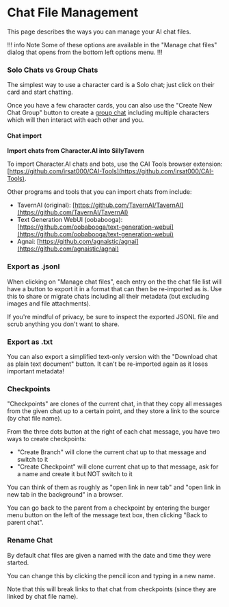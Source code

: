 # Chat File Management

This page describes the ways you can manage your AI chat files.

!!! info Note
Some of these options are available in the "Manage chat files" dialog that opens from the bottom left options menu.
!!!

### Solo Chats vs Group Chats

The simplest way to use a character card is a Solo chat; just click on their card and start chatting.

Once you have a few character cards, you can also use the "Create New Chat Group" button to create a [group chat](https://docs.sillytavern.app/usage/core-concepts/groupchats/) including multiple characters which will then interact with each other and you.

#### Chat import

**Import chats from Character.AI into SillyTavern**

To import Character.AI chats and bots, use the CAI Tools browser extension: [https://github.com/irsat000/CAI-Tools](https://github.com/irsat000/CAI-Tools).

Other programs and tools that you can import chats from include:

* TavernAI (original): [https://github.com/TavernAI/TavernAI](https://github.com/TavernAI/TavernAI)
* Text Generation WebUI (oobabooga): [https://github.com/oobabooga/text-generation-webui](https://github.com/oobabooga/text-generation-webui)
* Agnai: [https://github.com/agnaistic/agnai](https://github.com/agnaistic/agnai)

### Export as .jsonl

When clicking on "Manage chat files", each entry on the the chat file list will have a button to export it in a format that can then be re-imported as is. Use this to share or migrate chats including all their metadata (but excluding images and file attachments).

If you're mindful of privacy, be sure to inspect the exported JSONL file and scrub anything you don't want to share.

### Export as .txt

You can also export a simplified text-only version with the "Download chat as plain text document" button. It can't be re-imported again as it loses important metadata!

### Checkpoints

"Checkpoints" are clones of the current chat, in that they copy all messages from the given chat up to a certain point, and they store a link to the source (by chat file name).

From the three dots button at the right of each chat message, you have two ways to create checkpoints:

- "Create Branch" will clone the current chat up to that message and switch to it
- "Create Checkpoint" will clone current chat up to that message, ask for a name and create it but NOT switch to it

You can think of them as roughly as "open link in new tab" and "open link in new tab in the background" in a browser.

You can go back to the parent from a checkpoint by entering the burger menu button on the left of the message text box, then clicking "Back to parent chat".

### Rename Chat

By default chat files are given a named with the date and time they were started.

You can change this by clicking the pencil icon and typing in a new name.

Note that this will break links to that chat from checkpoints (since they are linked by chat file name).

